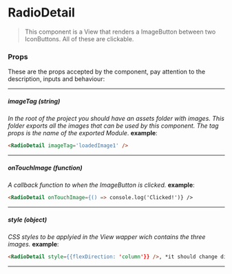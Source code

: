 # RadioDetail
>This component is a View that renders a ImageButton between two IconButtons. All of these are clickable.

### Props
These are the props accepted by the component, pay attention to the description, inputs and behaviour:

---

##### imageTag *(string)*
*In the root of the project you should have an assets folder with images. This folder exports all the images that can be used by this component. The tag props is the name of the exported Module*.
**example**: 
```html
<RadioDetail imageTag='loadedImage1' />
```

---

##### onTouchImage *(function)*
*A callback function to when the ImageButton is clicked.*
**example**: 
```html
<RadioDetail onTouchImage={() => console.log('Clicked!')} />
```

---

##### style *(object)*
*CSS styles to be applyied in the View wapper wich contains the three images.*
**example**: 
```html
<RadioDetail style={{flexDirection: 'column'}} />, *it should change displacement of contents from horizontal to vertical.*
```

---
